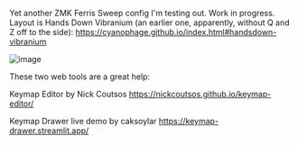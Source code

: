 Yet another ZMK Ferris Sweep config I'm testing out. Work in progress. Layout is Hands Down Vibranium (an  earlier one, apparently, without Q and Z off to the side): https://cyanophage.github.io/index.html#handsdown-vibranium

![image](https://github.com/user-attachments/assets/88c9987e-8197-4cd9-896b-9bbbeba63e51)

These two web tools are a great help:

Keymap Editor by Nick Coutsos https://nickcoutsos.github.io/keymap-editor/

Keymap Drawer live demo by caksoylar https://keymap-drawer.streamlit.app/
